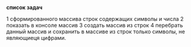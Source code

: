 **список задач**

1 сформированного массива строк содержащих символы и числа
2 показать  в консоле массив
3 создать массив из строк
4 перебрать данный массив и сохранить в массиве из строк только символы, не являющиеця цифрами.
